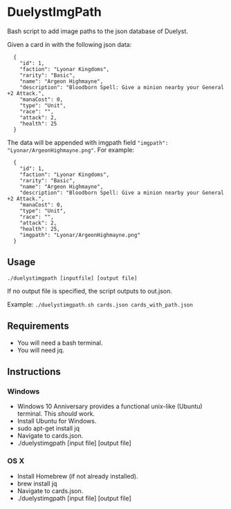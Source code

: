 # DuelystImgPath
Bash script to add image paths to the json database of Duelyst.

Given a card in with the following json data:
```
  {
    "id": 1,
    "faction": "Lyonar Kingdoms",
    "rarity": "Basic",
    "name": "Argeon Highmayne",
    "description": "Bloodborn Spell: Give a minion nearby your General +2 Attack.",
    "manaCost": 0,
    "type": "Unit",
    "race": "",
    "attack": 2,
    "health": 25
  }
```

The data will be appended with imgpath field `"imgpath": "Lyonar/ArgeonHighmayne.png"`.
For example:
```
  {
    "id": 1,
    "faction": "Lyonar Kingdoms",
    "rarity": "Basic",
    "name": "Argeon Highmayne",
    "description": "Bloodborn Spell: Give a minion nearby your General +2 Attack.",
    "manaCost": 0,
    "type": "Unit",
    "race": "",
    "attack": 2,
    "health": 25,
    "imgpath": "Lyonar/ArgeonHighmayne.png"
  }
```

## Usage
`./duelystimgpath [inputfile] [output file]`

If no output file is specified, the script outputs to out.json.

Example: `./duelystimgpath.sh cards.json cards_with_path.json`

## Requirements
- You will need a bash terminal. 
- You will need jq.

## Instructions
### Windows
- Windows 10 Anniversary provides a functional unix-like (Ubuntu) terminal. This *should* work.
- Install Ubuntu for Windows.
- sudo apt-get install jq
- Navigate to cards.json.
- ./duelystimgpath [input file] [output file]

### OS X
- Install Homebrew (if not already installed).
- brew install jq
- Navigate to cards.json.
- ./duelystimgpath [input file] [output file]
